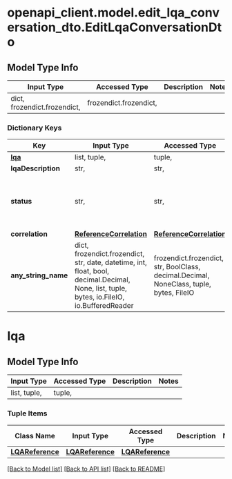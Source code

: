 # openapi_client.model.edit_lqa_conversation_dto.EditLqaConversationDto

## Model Type Info
Input Type | Accessed Type | Description | Notes
------------ | ------------- | ------------- | -------------
dict, frozendict.frozendict,  | frozendict.frozendict,  |  | 

### Dictionary Keys
Key | Input Type | Accessed Type | Description | Notes
------------ | ------------- | ------------- | ------------- | -------------
**[lqa](#lqa)** | list, tuple,  | tuple,  |  | 
**lqaDescription** | str,  | str,  |  | [optional] 
**status** | str,  | str,  |  | [optional] must be one of ["resolved", "unresolved", ] 
**correlation** | [**ReferenceCorrelation**](ReferenceCorrelation.md) | [**ReferenceCorrelation**](ReferenceCorrelation.md) |  | [optional] 
**any_string_name** | dict, frozendict.frozendict, str, date, datetime, int, float, bool, decimal.Decimal, None, list, tuple, bytes, io.FileIO, io.BufferedReader | frozendict.frozendict, str, BoolClass, decimal.Decimal, NoneClass, tuple, bytes, FileIO | any string name can be used but the value must be the correct type | [optional]

# lqa

## Model Type Info
Input Type | Accessed Type | Description | Notes
------------ | ------------- | ------------- | -------------
list, tuple,  | tuple,  |  | 

### Tuple Items
Class Name | Input Type | Accessed Type | Description | Notes
------------- | ------------- | ------------- | ------------- | -------------
[**LQAReference**](LQAReference.md) | [**LQAReference**](LQAReference.md) | [**LQAReference**](LQAReference.md) |  | 

[[Back to Model list]](../../README.md#documentation-for-models) [[Back to API list]](../../README.md#documentation-for-api-endpoints) [[Back to README]](../../README.md)

